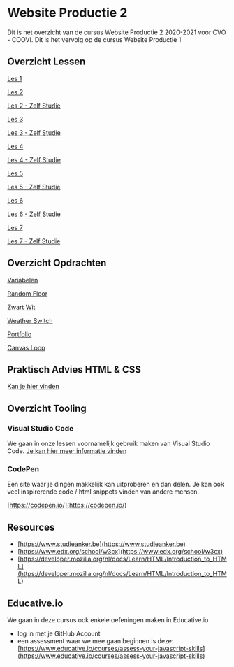 # Website Productie 2

Dit is het overzicht van de cursus Website Productie 2 2020-2021 voor CVO - COOVI.
Dit is het vervolg op de cursus Website Productie 1

## Overzicht Lessen

[Les 1](./les_01)

[Les 2](./les_02)

[Les 2 - Zelf Studie](./les_02_selfstudy)

[Les 3](./les_03)

[Les 3 - Zelf Studie](./les_03_selfstudy)

[Les 4](./les_04)

[Les 4 - Zelf Studie](./les_04_selfstudy)

[Les 5](./les_05)

[Les 5 - Zelf Studie](./les_05_selfstudy)

[Les 6](./les_06)

[Les 6 - Zelf Studie](./les_06_selfstudy)

[Les 7](./les_07)

[Les 7 - Zelf Studie](./les_07_selfstudy)

## Overzicht Opdrachten

[Variabelen](./opdracht-variabelen) 

[Random Floor](./opdracht-random-floor) 

[Zwart Wit](./opdracht-zwart-wit) 

[Weather Switch](./opdracht-weather) 

[Portfolio](./opdracht-portfolio) 

[Canvas Loop](./opdracht-canvasloop) 

## Praktisch Advies HTML & CSS

[Kan je hier vinden](./praktisch-advies)

## Overzicht Tooling

### Visual Studio Code

We gaan in onze lessen voornamelijk gebruik maken van Visual Studio Code. [Je kan hier meer informatie vinden](visual-code-extensions.md)

### CodePen
Een site waar je dingen makkelijk kan uitproberen en dan delen. Je kan ook veel inspirerende code / html snippets vinden van andere mensen.

[https://codepen.io/](https://codepen.io/)

## Resources
- [https://www.studieanker.be](https://www.studieanker.be)
- [https://www.edx.org/school/w3cx](https://www.edx.org/school/w3cx)
- [https://developer.mozilla.org/nl/docs/Learn/HTML/Introduction_to_HTML](https://developer.mozilla.org/nl/docs/Learn/HTML/Introduction_to_HTML)


## Educative.io

We gaan in deze cursus ook enkele oefeningen maken in Educative.io

- log in met je GitHub Account
- een assessment waar we mee gaan beginnen is deze: [https://www.educative.io/courses/assess-your-javascript-skills](https://www.educative.io/courses/assess-your-javascript-skills)
